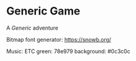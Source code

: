 
# Generic Game

A *Generic* adventure

Bitmap font generator:
https://snowb.org/

Music: ETC
green: 78e979
background:  #0c3c0c